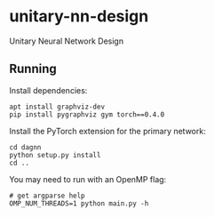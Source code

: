 # unitary-nn-design
Unitary Neural Network Design

## Running
Install dependencies:
```shell
apt install graphviz-dev
pip install pygraphviz gym torch==0.4.0
```

Install the PyTorch extension for the primary network:
```shell
cd dagnn
python setup.py install
cd ..
```

You may need to run with an OpenMP flag:
```shell
# get argparse help
OMP_NUM_THREADS=1 python main.py -h
```

